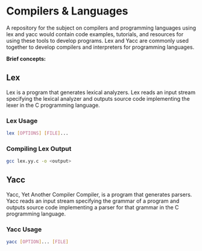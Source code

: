 # Compilers & Languages

A repository for the subject on compilers and programming languages using lex and yacc would contain code examples, tutorials, and resources for using these tools to develop programs.
Lex and Yacc are commonly used together to develop compilers and interpreters for programming languages.

**Brief concepts:**

## Lex

Lex is a program that generates lexical analyzers. Lex reads an input stream specifying the lexical analyzer and outputs source code implementing the lexer in the C programming language.

### Lex Usage

```bash
lex [OPTIONS] [FILE]...
```

### Compiling Lex Output

```bash
gcc lex.yy.c -o <output>
```

## Yacc

Yacc, Yet Another Compiler Compiler, is a program that generates parsers. Yacc reads an input stream specifying the grammar of a program and outputs source code implementing a parser for that grammar in the C programming language.

### Yacc Usage

```bash
yacc [OPTION]... [FILE]
```
